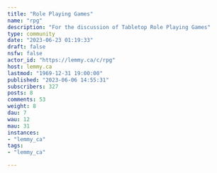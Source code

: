 ```yaml
---
title: "Role Playing Games" 
name: "rpg"
description: "For the discussion of Tabletop Role Playing Games"
type: community
date: "2023-06-23 01:19:33"
draft: false
nsfw: false
actor_id: "https://lemmy.ca/c/rpg"
host: lemmy.ca
lastmod: "1969-12-31 19:00:00"
published: "2023-06-06 14:55:31"
subscribers: 327
posts: 8
comments: 53
weight: 8
dau: 7
wau: 12
mau: 31
instances:
- "lemmy_ca"
tags: 
- "lemmy_ca"

---
```

